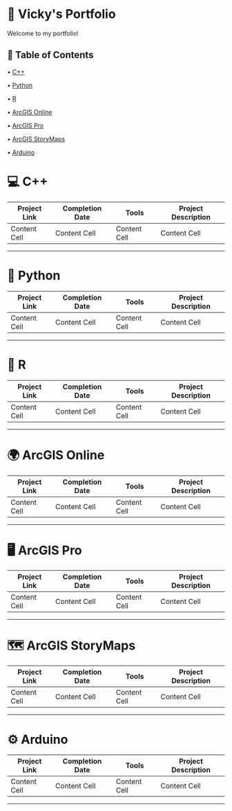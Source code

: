# 📁 Vicky's Portfolio
Welcome to my portfolio! <p>
## 📑 Table of Contents <br>
• [C++](https://github.com/redefiningvicky/Portfolio-Guide?tab=readme-ov-file#-c-)  <p>
• [Python](https://github.com/redefiningvicky/Portfolio-Guide?tab=readme-ov-file#-python-)  <p>
• [R](https://github.com/redefiningvicky/Portfolio-Guide?tab=readme-ov-file#-python-)  <p>
• [ArcGIS Online](https://github.com/redefiningvicky/Portfolio-Guide?tab=readme-ov-file#-arcgis-online-)  <p>
• [ArcGIS Pro](https://github.com/redefiningvicky/Portfolio-Guide?tab=readme-ov-file#-arcgis-pro-)  <p>
• [ArcGIS StoryMaps](https://github.com/redefiningvicky/Portfolio-Guide?tab=readme-ov-file#-arcgis-storymaps-)  <p>
• [Arduino](https://github.com/redefiningvicky/Portfolio-Guide?tab=readme-ov-file#-arduino-)  <p> <p>
# 💻 C++ <br>

| Project Link  | Completion Date | Tools | Project Description |
| ------------- | ------------- | ------------- | ------------- |
| Content Cell  | Content Cell  | Content Cell  | Content Cell  |

---
# 🐍 Python <br>

| Project Link  | Completion Date | Tools | Project Description |
| ------------- | ------------- | ------------- | ------------- |
| Content Cell  | Content Cell  | Content Cell  | Content Cell  |

---
# 🔵 R <br>

| Project Link  | Completion Date | Tools | Project Description |
| ------------- | ------------- | ------------- | ------------- |
| Content Cell  | Content Cell  | Content Cell  | Content Cell  |

---
# 🌍 ArcGIS Online <br>

| Project Link  | Completion Date | Tools | Project Description |
| ------------- | ------------- | ------------- | ------------- |
| Content Cell  | Content Cell  | Content Cell  | Content Cell  |

---
# 🖥️ ArcGIS Pro <br>

| Project Link  | Completion Date | Tools | Project Description |
| ------------- | ------------- | ------------- | ------------- |
| Content Cell  | Content Cell  | Content Cell  | Content Cell  |

---
# 🗺️ ArcGIS StoryMaps <br>

| Project Link  | Completion Date | Tools | Project Description |
| ------------- | ------------- | ------------- | ------------- |
| Content Cell  | Content Cell  | Content Cell  | Content Cell  |

---
# ⚙️ Arduino <br>

| Project Link  | Completion Date | Tools | Project Description |
| ------------- | ------------- | ------------- | ------------- |
| Content Cell  | Content Cell  | Content Cell  | Content Cell  |

---

